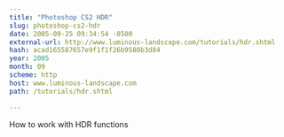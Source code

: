 ```yaml
---
title: "Photoshop CS2 HDR"
slug: photoshop-cs2-hdr
date: 2005-09-25 09:34:54 -0500
external-url: http://www.luminous-landscape.com/tutorials/hdr.shtml
hash: acad165587657e9f1f1f26b9580b3d84
year: 2005
month: 09
scheme: http
host: www.luminous-landscape.com
path: /tutorials/hdr.shtml

---
```


How to work with HDR functions
